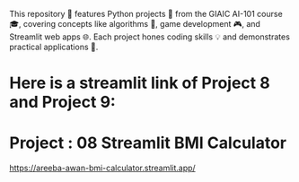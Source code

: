 This repository 🌟 features Python projects 🐍 from the GIAIC AI-101 course 🎓, covering concepts like algorithms 🤖, game development 🎮, and Streamlit web apps 🌐. Each project hones coding skills 💡 and demonstrates practical applications 🚀.

# Here is a streamlit link of Project 8 and Project 9:

# Project : 08 Streamlit BMI Calculator 

https://areeba-awan-bmi-calculator.streamlit.app/
